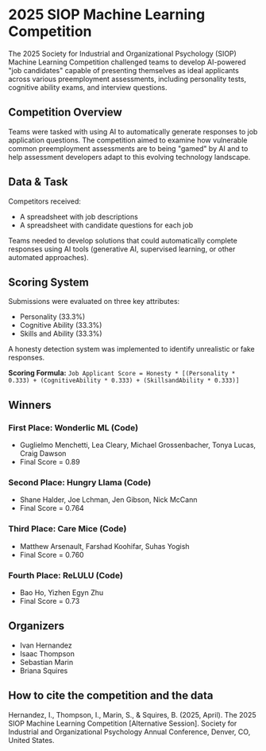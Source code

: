 # 2025 SIOP Machine Learning Competition

The 2025 Society for Industrial and Organizational Psychology (SIOP) Machine Learning Competition challenged teams to develop AI-powered "job candidates" capable of presenting themselves as ideal applicants across various preemployment assessments, including personality tests, cognitive ability exams, and interview questions.

## Competition Overview

Teams were tasked with using AI to automatically generate responses to job application questions. The competition aimed to examine how vulnerable common preemployment assessments are to being "gamed" by AI and to help assessment developers adapt to this evolving technology landscape.

## Data & Task

Competitors received:
- A spreadsheet with job descriptions
- A spreadsheet with candidate questions for each job

Teams needed to develop solutions that could automatically complete responses using AI tools (generative AI, supervised learning, or other automated approaches).

## Scoring System

Submissions were evaluated on three key attributes:
- Personality (33.3%)
- Cognitive Ability (33.3%)
- Skills and Ability (33.3%)

A honesty detection system was implemented to identify unrealistic or fake responses.

**Scoring Formula:**
`Job Applicant Score = Honesty * [(Personality * 0.333) + (CognitiveAbility * 0.333) + (SkillsandAbility * 0.333)]`

## Winners

### First Place: Wonderlic ML (Code)
- Guglielmo Menchetti, Lea Cleary, Michael Grossenbacher, Tonya Lucas, Craig Dawson
- Final Score = 0.89

### Second Place: Hungry Llama (Code)
- Shane Halder, Joe Lchman, Jen Gibson, Nick McCann
- Final Score = 0.764

### Third Place: Care Mice (Code)
- Matthew Arsenault, Farshad Koohifar, Suhas Yogish
- Final Score = 0.760

### Fourth Place: ReLULU (Code)
- Bao Ho, Yizhen Egyn Zhu
- Final Score = 0.73

## Organizers
- Ivan Hernandez
- Isaac Thompson
- Sebastian Marin
- Briana Squires

## How to cite the competition and the data
Hernandez, I., Thompson, I., Marin, S., & Squires, B. (2025, April). The 2025 SIOP Machine Learning Competition [Alternative Session]. Society for Industrial and Organizational Psychology Annual Conference, Denver, CO, United States. 
